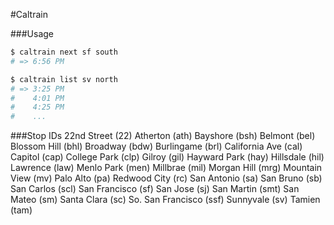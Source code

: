 #Caltrain

###Usage
```bash
$ caltrain next sf south
# => 6:56 PM

$ caltrain list sv north
# => 3:25 PM
#    4:01 PM
#    4:25 PM
#    ...
```

###Stop IDs
22nd Street        (22)
Atherton           (ath)
Bayshore           (bsh)
Belmont            (bel)
Blossom Hill       (bhl)
Broadway           (bdw)
Burlingame         (brl)
California Ave     (cal)
Capitol            (cap)
College Park       (clp)
Gilroy             (gil)
Hayward Park       (hay)
Hillsdale          (hil)
Lawrence           (law)
Menlo Park         (men)
Millbrae           (mil)
Morgan Hill        (mrg)
Mountain View      (mv)
Palo Alto          (pa)
Redwood City       (rc)
San Antonio        (sa)
San Bruno          (sb)
San Carlos         (scl)
San Francisco      (sf)
San Jose           (sj)
San Martin         (smt)
San Mateo          (sm)
Santa Clara        (sc)
So. San Francisco  (ssf)
Sunnyvale          (sv)
Tamien             (tam)
